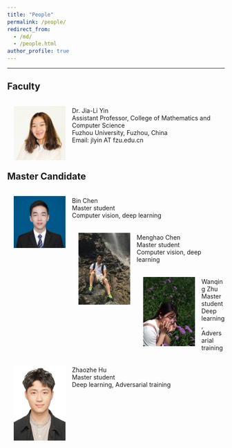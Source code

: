 ```yaml
---
title: "People"
permalink: /people/
redirect_from: 
  - /md/
  - /people.html
author_profile: true
---
```

---

Faculty
-----

<img src='/images/Yin.JPG' width="120" style="float: left; margin: 15px">
<br>
Dr. Jia-Li Yin <br>
Assistant Professor, College of Mathematics and Computer Science <br>
Fuzhou University, Fuzhou, China <br>
Email: jlyin AT fzu.edu.cn
<br>
<br>
<br>

Master Candidate
-----

<img src='/images/chen_bin.jpg' width="120" style="float: left; margin: 15px">
<br>
Bin Chen <br>
Master student <br>
Computer vision, deep learning  
<br>
<br>
<img src='/images/menghao_chen-1.jpg' width="120" style="float: left; margin: 15px">
<br>
Menghao Chen <br>
Master student <br>
Computer vision, deep learning  
<br>
<br>    
<img src='/images/zhu_wanqing.jpg' width="120" style="float: left; margin: 15px">
<br>   
Wanqing Zhu <br>
Master student <br>
Deep learning, Adversarial training  
<br>
<br>
<img src='/images/hu_zhaozhe.jpg' width="120" style="float: left; margin: 15px">
<br>
Zhaozhe Hu <br>
Master student <br>
Deep learning, Adversarial training
<br>
<br>
<br>


